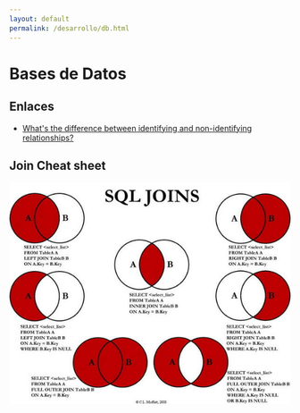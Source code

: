 ```yaml
---
layout: default
permalink: /desarrollo/db.html
---
```


# Bases de Datos

## Enlaces

*  [What's the difference between identifying and non-identifying relationships?](http://stackoverflow.com/questions/762937/whats-the-difference-between-identifying-and-non-identifying-relationships)

## Join Cheat sheet

![SQL Joins](/images/pages/BHerdouCMAAMbfZ.jpg)
